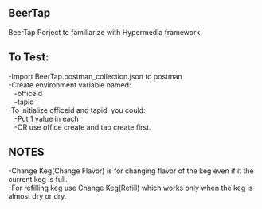 ## BeerTap  
BeerTap Porject to familiarize with Hypermedia framework  

## To Test:  
-Import BeerTap.postman_collection.json to postman  
-Create environment variable named:  
&nbsp;&nbsp;&nbsp;-officeid  
&nbsp;&nbsp;&nbsp;-tapid  
-To initialize officeid and tapid, you could:  
&nbsp;&nbsp;&nbsp;-Put 1 value in each  
&nbsp;&nbsp;&nbsp;-OR use office create and tap create first.  

## NOTES  
-Change Keg(Change Flavor) is for changing flavor of the keg even if it the current keg is full.  
-For refilling keg use Change Keg(Refill) which works only when the keg is almost dry or dry.

